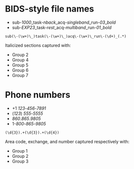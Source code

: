 # BIDS-style file names

- sub-*1000*\_task-*nback*\_acq-*singleband*\_run-*03*\_*bold*
- sub-*EXP23*\_task-*rest*\_acq-*multiband*\_run-*01*\_*bold*

```
sub(\-(\w+)\_)task(\-(\w+)\_)acq\-(\w+)\_run\-(\d+)_(.*)
```
Italicized sections captured with:
- Group 2
- Group 4
- Group 5
- Group 6
- Group 7

# Phone numbers

- +1 *123*\-*456*\-*7891*
- (*123*) *555*-*5555*
- *860*.*865*.*9805*
- 1-*800*-*865*-*9805*

```
(\d{3}).+(\d{3}).+(\d{4})
```

Area code, exchange, and number captured respectively with:
- Group 1
- Group 2
- Group 3

